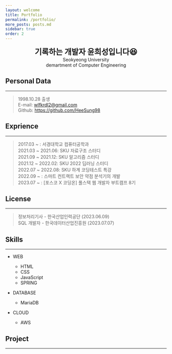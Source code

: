 ```yaml
---
layout: welcome
title: Portfolio
permalink: /portfolio/
more_posts: posts.md
sidebar: true
order: 2
---
```


<center>
<span style=
"font-size:170%;
font-weight:bold">
기록하는 개발자 윤희성입니다😆
</span>
</center>

<center>Seokyeong University</center>

<center>demartment of Computer Engineering</center>


## Personal Data
---
> 1998.10.28 출생<br>
> E-mail: wlfkrdl2@gmail.com<br>
> Github: <a href="https://github.com/HeeSung98">https://github.com/HeeSung98</a>


## Exprience
---
> 2017.03 ~ : 서경대학교 컴퓨터공학과<br>
> 2021.03 ~ 2021.06: SKU 자료구조 스터디<br>
> 2021.09 ~ 2021.12: SKU 알고리즘 스터디<br>
> 2021.12 ~ 2022.02: SKU 2022 딥러닝 스터디<br>
> 2022.07 ~ 2022.08: SKU 하계 코딩테스트 특강<br>
> 2022.09 ~ : 스마트 컨트랙트 보안 약점 분석기의 개발<br>
> 2023.07 ~ : [포스코 X 코딩온] 풀스택 웹 개발자 부트캠프 8기<br>

## License
---
> 정보처리기사 - 한국산업인력공단 (2023.06.09)<br>
> SQL 개발자 - 한국데이터산업진흥원 (2023.07.07)<br>

## Skills
---

* WEB
    + HTML
    + CSS
    + JavaScript
    + SPRING

* DATABASE
    + MariaDB

* CLOUD
    + AWS


## Project
---




